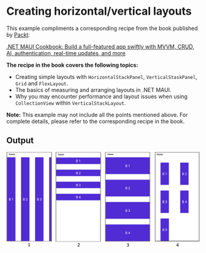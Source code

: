 # Creating horizontal/vertical layouts
This example compliments a corresponding recipe from the book published by [Packt](https://www.packtpub.com/en-us?utm_source=github):

[.NET MAUI Cookbook: Build a full-featured app swiftly with MVVM, CRUD, AI, authentication, real-time updates, and more](https://www.packtpub.com/en-IT/product/net-maui-cookbook-9781835464625)

**The recipe in the book covers the following topics:**
* Creating simple layouts with `HorizontalStackPanel`, `VerticalStaskPanel`, `Grid` and `FlexLayout`.
* The basics of measuring and arranging layouts in .NET MAUI.
* Why you may encounter performance and layout issues when using `CollectionView` within `VerticalStackLayout`.

**Note:** This example may not include all the points mentioned above. For complete details, please refer to the corresponding recipe in the book.

## Output
![Linear layouts](/Images/Linear%20Layouts.png)

